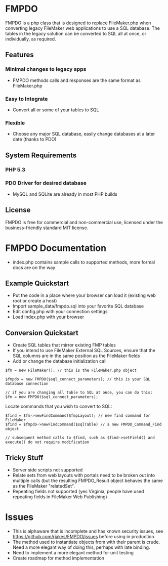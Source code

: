 # FMPDO

FMPDO is a php class that is designed to replace FileMaker.php when converting legacy FileMaker web applications to use a SQL database. The tables in the legacy solution can be converted to SQL all at once, or individually, as required.


## Features
### Minimal changes to legacy apps
* FMPDO methods calls and responses are the same format as FileMaker.php

### Easy to Integrate
* Convert all or some of your tables to SQL

### Flexible
* Choose any major SQL database, easily change databases at a later date (thanks to PDO)


 
## System Requirements

### PHP 5.3
### PDO Driver for desired database
* MySQL and SQLite are already in most PHP builds




## License

FMPDO is free for commercial and non-commercial use, licensed under the business-friendly standard MIT license.


# FMPDO Documentation

* index.php contains sample calls to supported methods, more formal docs are on the way

## Example Quickstart
* Put the code in a place where your browser can load it (existing web root or create a host)
* Import sample_data/fmpdo.sql into your favorite SQL database
* Edit config.php with your connection settings
* Load index.php with your browser


## Conversion Quickstart
* Create SQL tables that mirror existing FMP tables
* If you intend to use FileMaker External SQL Sources, ensure that the SQL columns are in the same position as the FileMaker fields
* Add or change the database initialization call


```
$fm = new FileMaker(); // this is the FileMaker.php object

$fmpdo = new FMPDO($sql_connect_parameters); // this is your SQL database connection

// if you are changing all table to SQL at once, you can do this:
$fm = new FMPDO($sql_connect_parameters);
```

Locate commands that you wish to convert to SQL:


```
$find = $fm->newFindCommand($fmpLayout); // new find command for FileMaker
$find = $fmpdo->newFindCommand($sqlTable) // a new FMPDO_Command_Find object

// subsequent method calls to $find, such as $find->setField() and execute() do not require modification
```


## Tricky Stuff
* Server side scripts not supported
* Relate sets from web layouts with portals need to be broken out into multiple calls (but the resulting FMPDO_Result object behaves the same as the FileMaker "relatedSet".
* Repeating fields not supported (yes Virginia, people have used repeating fields in FileMaker Web Publishing)

# Issues
* This is alphaware that is incomplete and has known security issues, see https://github.com/rjakes/FMPDO/issues before using in production.
* The method used to instantiate objects from with their parent is crude. Need a more elegant way of doing this, perhaps with late binding.
* Need to implement a more elegant method for unit testing
* Create roadmap for method implementation


